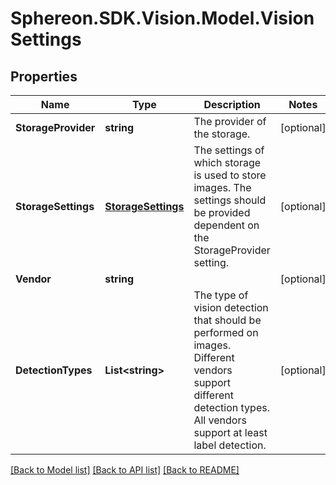 # Sphereon.SDK.Vision.Model.VisionSettings
## Properties

Name | Type | Description | Notes
------------ | ------------- | ------------- | -------------
**StorageProvider** | **string** | The provider of the storage. | [optional] 
**StorageSettings** | [**StorageSettings**](StorageSettings.md) | The settings of which storage is used to store images. The settings should be provided dependent on the StorageProvider setting. | [optional] 
**Vendor** | **string** |  | [optional] 
**DetectionTypes** | **List&lt;string&gt;** | The type of vision detection that should be performed on images. Different vendors support different detection types. All vendors support at least label detection. | [optional] 

[[Back to Model list]](../README.md#documentation-for-models) [[Back to API list]](../README.md#documentation-for-api-endpoints) [[Back to README]](../README.md)

